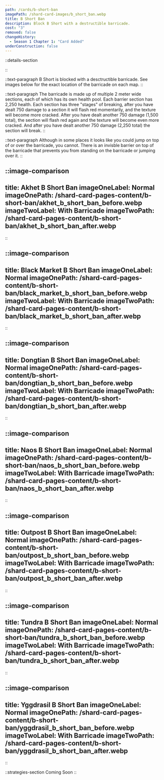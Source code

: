```yaml
---
path: /cards/b-short-ban
imagePath: /shard-card-images/b_short_ban.webp
title: B Short Ban
description: Block B Short with a destructible barricade.
cost: "3"
removed: false
changeHistory:
  - Season 1 Chapter 1: "Card Added"
underConstruction: false
---
```


::details-section

::

::text-paragraph
B Short is blocked with a desctructible barricade. See images below for the exact location of the barricade on each map.
::

::text-paragraph
The barricade is made up of multiple 2 meter wide sections, each of which has its own health pool. Each barrier section has 2,250 health. Each section has three "stages" of breaking, after you have dealt 750 damage to a section it will flash red momentarily, and the texture will become more cracked. After you have dealt another 750 damage (1,500 total), the section will flash red again and the texture will become even more cracked. And after you have dealt another 750 damage (2,250 total) the section will break.
::

::text-paragraph
Although in some places it looks like you could jump on top of or over the barricade, you cannot. There is an invisble barrier on top of the barricade that prevents you from standing on the barricade or jumping over it.
::

::image-comparison
---
title: Akhet B Short Ban
imageOneLabel: Normal
imageOnePath: /shard-card-pages-content/b-short-ban/akhet_b_short_ban_before.webp
imageTwoLabel: With Barricade
imageTwoPath: /shard-card-pages-content/b-short-ban/akhet_b_short_ban_after.webp
---
::

::image-comparison
---
title: Black Market B Short Ban
imageOneLabel: Normal
imageOnePath: /shard-card-pages-content/b-short-ban/black_market_b_short_ban_before.webp
imageTwoLabel: With Barricade
imageTwoPath: /shard-card-pages-content/b-short-ban/black_market_b_short_ban_after.webp
---
::

::image-comparison
---
title: Dongtian B Short Ban
imageOneLabel: Normal
imageOnePath: /shard-card-pages-content/b-short-ban/dongtian_b_short_ban_before.webp
imageTwoLabel: With Barricade
imageTwoPath: /shard-card-pages-content/b-short-ban/dongtian_b_short_ban_after.webp
---
::

::image-comparison
---
title: Naos B Short Ban
imageOneLabel: Normal
imageOnePath: /shard-card-pages-content/b-short-ban/naos_b_short_ban_before.webp
imageTwoLabel: With Barricade
imageTwoPath: /shard-card-pages-content/b-short-ban/naos_b_short_ban_after.webp
---
::

::image-comparison
---
title: Outpost B Short Ban
imageOneLabel: Normal
imageOnePath: /shard-card-pages-content/b-short-ban/outpost_b_short_ban_before.webp
imageTwoLabel: With Barricade
imageTwoPath: /shard-card-pages-content/b-short-ban/outpost_b_short_ban_after.webp
---
::

::image-comparison
---
title: Tundra B Short Ban
imageOneLabel: Normal
imageOnePath: /shard-card-pages-content/b-short-ban/tundra_b_short_ban_before.webp
imageTwoLabel: With Barricade
imageTwoPath: /shard-card-pages-content/b-short-ban/tundra_b_short_ban_after.webp
---
::

::image-comparison
---
title: Yggdrasil B Short Ban
imageOneLabel: Normal
imageOnePath: /shard-card-pages-content/b-short-ban/yggdrasil_b_short_ban_before.webp
imageTwoLabel: With Barricade
imageTwoPath: /shard-card-pages-content/b-short-ban/yggdrasil_b_short_ban_after.webp
---
::

::strategies-section
Coming Soon
::
